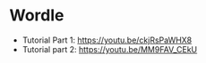 # Wordle

- Tutorial Part 1: https://youtu.be/ckjRsPaWHX8
- Tutorial part 2: https://youtu.be/MM9FAV_CEkU
